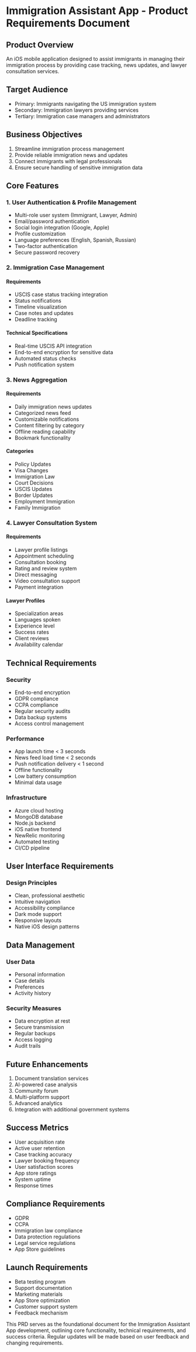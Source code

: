 # Immigration Assistant App - Product Requirements Document

## Product Overview
An iOS mobile application designed to assist immigrants in managing their immigration process by providing case tracking, news updates, and lawyer consultation services.

## Target Audience
- Primary: Immigrants navigating the US immigration system
- Secondary: Immigration lawyers providing services
- Tertiary: Immigration case managers and administrators

## Business Objectives
1. Streamline immigration process management
2. Provide reliable immigration news and updates
3. Connect immigrants with legal professionals
4. Ensure secure handling of sensitive immigration data

## Core Features

### 1. User Authentication & Profile Management
- Multi-role user system (Immigrant, Lawyer, Admin)
- Email/password authentication
- Social login integration (Google, Apple)
- Profile customization
- Language preferences (English, Spanish, Russian)
- Two-factor authentication
- Secure password recovery

### 2. Immigration Case Management
#### Requirements
- USCIS case status tracking integration
- Status notifications
- Timeline visualization
- Case notes and updates
- Deadline tracking

#### Technical Specifications
- Real-time USCIS API integration
- End-to-end encryption for sensitive data
- Automated status checks
- Push notification system

### 3. News Aggregation
#### Requirements
- Daily immigration news updates
- Categorized news feed
- Customizable notifications
- Content filtering by category
- Offline reading capability
- Bookmark functionality

#### Categories
- Policy Updates
- Visa Changes
- Immigration Law
- Court Decisions
- USCIS Updates
- Border Updates
- Employment Immigration
- Family Immigration

### 4. Lawyer Consultation System
#### Requirements
- Lawyer profile listings
- Appointment scheduling
- Consultation booking
- Rating and review system
- Direct messaging
- Video consultation support
- Payment integration

#### Lawyer Profiles
- Specialization areas
- Languages spoken
- Experience level
- Success rates
- Client reviews
- Availability calendar

## Technical Requirements

### Security
- End-to-end encryption
- GDPR compliance
- CCPA compliance
- Regular security audits
- Data backup systems
- Access control management

### Performance
- App launch time < 3 seconds
- News feed load time < 2 seconds
- Push notification delivery < 1 second
- Offline functionality
- Low battery consumption
- Minimal data usage

### Infrastructure
- Azure cloud hosting
- MongoDB database
- Node.js backend
- iOS native frontend
- NewRelic monitoring
- Automated testing
- CI/CD pipeline

## User Interface Requirements

### Design Principles
- Clean, professional aesthetic
- Intuitive navigation
- Accessibility compliance
- Dark mode support
- Responsive layouts
- Native iOS design patterns

## Data Management

### User Data
- Personal information
- Case details
- Preferences
- Activity history

### Security Measures
- Data encryption at rest
- Secure transmission
- Regular backups
- Access logging
- Audit trails

## Future Enhancements
1. Document translation services
2. AI-powered case analysis
3. Community forum
4. Multi-platform support
5. Advanced analytics
6. Integration with additional government systems

## Success Metrics
- User acquisition rate
- Active user retention
- Case tracking accuracy
- Lawyer booking frequency
- User satisfaction scores
- App store ratings
- System uptime
- Response times

## Compliance Requirements
- GDPR
- CCPA
- Immigration law compliance
- Data protection regulations
- Legal service regulations
- App Store guidelines

## Launch Requirements
- Beta testing program
- Support documentation
- Marketing materials
- App Store optimization
- Customer support system
- Feedback mechanism

This PRD serves as the foundational document for the Immigration Assistant App development, outlining core functionality, technical requirements, and success criteria. Regular updates will be made based on user feedback and changing requirements.